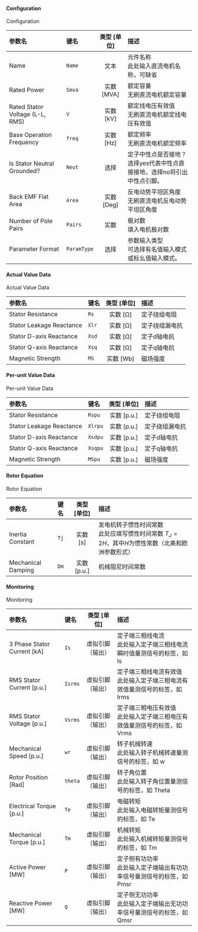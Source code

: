 <!--
DO NOT EDIT THIS FILE DIRECTLY.
This file is generated by tools/comp-docs.js.
All changes will be overwritten by regeneration.
-->

<slot class="model-parameters">

#### Configuration

Configuration

| 参数名 | 键名 | 类型 [单位] | 描述 |
|:------ |:---- |:-----------:|:---- |
| Name | `Name` | 文本 | 元件名称<br/>此处输入直流电机名称，可缺省 |
| Rated Power | `Smva` | 实数 [MVA] | 额定容量<br/>无刷直流电机额定容量 |
| Rated Stator Voltage \(L\-L, RMS\) | `V` | 实数 [kV] | 额定线电压有效值<br/>无刷直流电机额定线电压有效值 |
| Base Operation Frequency | `freq` | 实数 [Hz] | 额定频率<br/>无刷直流电机额定频率 |
| Is Stator Neutral Grounded? | `Neut` | 选择 | 定子中性点是否接地？<br/>选择yes代表中性点直接接地，选择no将引出中性点引脚。 |
| Back EMF Flat Area | `Area` | 实数 [Deg] | 反电动势平坦区角度<br/>无刷直流电机反电动势平坦区角度 |
| Number of Pole Pairs | `Pairs` | 实数 | 极对数<br/>填入电机极对数 |
| Parameter Format | `ParamType` | 选择 | 参数输入类型<br/>可选择有名值输入模式或标幺值输入模式。 |

#### Actual Value Data

Actual Value Data

| 参数名 | 键名 | 类型 [单位] | 描述 |
|:------ |:---- |:-----------:|:---- |
| Stator Resistance | `Rs` | 实数 [Ω] | 定子绕组电阻 |
| Stator Leakage Reactance | `Xlr` | 实数 [Ω] | 定子绕组漏电抗 |
| Stator D\-axis Reactance | `Xsd` | 实数 [Ω] | 定子d轴电抗 |
| Stator Q\-axis Reactance | `Xsq` | 实数 [Ω] | 定子q轴电抗 |
| Magnetic Strength | `MS` | 实数 [Wb] | 磁场强度 |

#### Per\-unit Value Data

Per-unit Value Data

| 参数名 | 键名 | 类型 [单位] | 描述 |
|:------ |:---- |:-----------:|:---- |
| Stator Resistance | `Rspu` | 实数 [p\.u\.] | 定子绕组电阻 |
| Stator Leakage Reactance | `Xlrpu` | 实数 [p\.u\.] | 定子绕组漏电抗 |
| Stator D\-axis Reactance | `Xsdpu` | 实数 [p\.u\.] | 定子d轴电抗 |
| Stator Q\-axis Reactance | `Xsqpu` | 实数 [p\.u\.] | 定子q轴电抗 |
| Magnetic Strength | `MSpu` | 实数 [p\.u\.] | 磁场强度 |

#### Rotor Equation

Rotor Equation

| 参数名 | 键名 | 类型 [单位] | 描述 |
|:------ |:---- |:-----------:|:---- |
| Inertia Constant | `Tj` | 实数 [s] | 发电机转子惯性时间常数<br/>此处应填写惯性时间常数 $T_J=2H$，其中$H$为惯性常数（北美和欧洲参数形式） |
| Mechanical Damping | `Dm` | 实数 [p\.u\.] | 机械阻尼时间常数 |

#### Monitoring

Monitoring

| 参数名 | 键名 | 类型 [单位] | 描述 |
|:------ |:---- |:-----------:|:---- |
| 3 Phase Stator Current \[kA\] | `Is` | 虚拟引脚（输出） | 定子端三相线电流<br/>此处输入定子端三相线电流瞬时值量测信号的标签，如 Is |
| RMS Stator Current \[p\.u\.\] | `Isrms` | 虚拟引脚（输出） | 定子端三相线电流有效值<br/>此处输入定子端三相电流有效值量测信号的标签，如 Irms |
| RMS Stator Voltage \[p\.u\.\] | `Vsrms` | 虚拟引脚（输出） | 定子端三相电压有效值<br/>此处输入定子端三相电压有效值量测信号的标签，如 Vrms |
| Mechanical Speed \[p\.u\.\] | `wr` | 虚拟引脚（输出） | 转子机械转速<br/>此处输入转子机械转速量测信号的标签，如 w |
| Rotor Position \[Rad\] | `theta` | 虚拟引脚（输出） | 转子角位置<br/>此处输入转子角位置量测信号的标签，如 Theta |
| Electrical Torque \[p\.u\.\] | `Te` | 虚拟引脚（输出） | 电磁转矩<br/>此处输入电磁转矩量测信号的标签，如 Te |
| Mechanical Torque \[p\.u\.\] | `Tm` | 虚拟引脚（输出） | 机械转矩<br/>此处输入机械转矩量测信号的标签，如 Tm |
| Active Power \[MW\] | `P` | 虚拟引脚（输出） | 定子侧有功功率<br/>此处输入定子端输出有功功率信号量测信号的标签，如 Pmsr |
| Reactive Power \[MW\] | `Q` | 虚拟引脚（输出） | 定子侧无功功率<br/>此处输入定子端输出无功功率信号量测信号的标签，如 Qmsr |


</slot>
